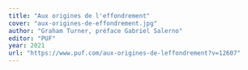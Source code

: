 ```yaml
---
title: "Aux origines de l'effondrement"
cover: "aux-origines-de-effondrement.jpg"
author: "Graham Turner, préface Gabriel Salerno"
editor: "PUF"
year: 2021
url: "https://www.puf.com/aux-origines-de-leffondrement?v=12607"
---
```

